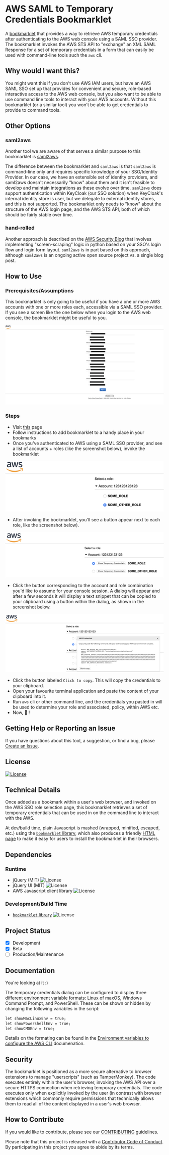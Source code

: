 # AWS SAML to Temporary Credentials Bookmarklet

A [bookmarklet](https://en.wikipedia.org/wiki/Bookmarklet) that provides a way to retrieve AWS temporary credentials after authenticating to the AWS web console using a SAML SSO provider.  The bookmarklet invokes the AWS STS API to \"exchange\" an XML SAML Response for a set of temporary credentials in a form that can easily be used with command-line tools such the `aws` cli.

## Why would I want this?

You might want this if you don't use AWS IAM users, but have an AWS SAML SSO set up that provides for convenient and secure, role-based interactive access to the AWS web console, but you also want to be able to use command line tools to interact with your AWS accounts.  Without this bookmarklet (or a similar tool) you won't be able to get credentials to provide to command tools.    

## Other Options

### saml2aws

Another tool we are aware of that serves a similar purpose to this bookmarklet is [saml2aws](https://github.com/Versent/saml2aws).  

The difference between the bookmarklet and `saml2aws` is that `saml2aws` is command-line only and requires specific knowledge of your SSO/Identity Provider.  In our case, we have an extensible set of identity providers, and saml2aws doesn't necessarily "know" about them and it isn't feasible to develop and maintain integrations as these evolve over time. `saml2aws` does support authentication within KeyCloak (our SSO solution) when KeyCloak's internal identity store is user, but we delegate to external identity stores, and this is not supported.    The bookmarklet only needs to "know" about the structure of the AWS login page, and the AWS STS API, both of which should be fairly stable over time.

### hand-rolled 

Another approach is described on the [AWS Security Blog](https://aws.amazon.com/blogs/security/how-to-implement-a-general-solution-for-federated-apicli-access-using-saml-2-0/) that involves implementing "screen-scraping" logic in python based on your SSO's login flow and login form layout.  `saml2aws` is in part based on this approach, although `saml2aws` is an ongoing active open source project vs. a single blog post.      

##  How to Use

### Prerequisites/Assumptions

This bookmarklet is only going to be useful if you have a one or more AWS accounts with one or more roles each, accessible via a SAML SSO provider.  If you see a screen like the one below when you login to the AWS web console, the bookmarklet might be useful to you.

![AWS Login](images/aws_sso_login.png)

### Steps

* Visit [this](bookmarklet.html) page
* Follow instructions to add bookmarklet to a handy place in your bookmarks
* Once you've authenticated to AWS using a SAML SSO provider, and see a list of accounts + roles (like the screenshot below), invoke the bookmarklet

![Initial accounts and roles listing](images/initial_account_and_roles.png)

* After invoking the bookmarklet, you'll see a button appear next to each role, like the screenshot below).

![Temporary credentials button](images/show_temp_creds_button.png)
 
* Click the button corresponding to the account and role combination you'd like to assume for your console session. A dialog will appear and after a few seconds it will display a text snippet that can be copied to your clipboard using a button within the dialog, as shown in the screenshot below.

![Temporary credentials dialog](images/show_temp_creds_dialog.png)

* Click the button labeled `Click to copy`.  This will copy the credentials to your clipboard.
* Open your favourite terminal application and paste the content of your clipboard into it.
* Run `aws` cli or other command line, and the credentials you pasted in will be used to determine your role and associated, policy, within AWS etc. 
* Now, :muscle: !

## Getting Help or Reporting an Issue

If you have questions about this tool, a suggestion, or find a bug, please [Create an Issue](https://github.com/BCDevOps/aws-saml2sts-bookmarklet/issues/new).


## License
[![License](https://img.shields.io/badge/License-Apache%202.0-blue.svg)](./LICENSE)


## Technical Details

Once added as a bookmark within a user's web browser, and invoked on the AWS SSO role selection page, this bookmarklet retrieves a set of temporary credentials that can be used in on the command line to interact with the AWS.

At dev/build time, plain Javascript is mashed (wrapped, minified, escaped, etc.) using the [`bookmarklet` library](https://www.npmjs.com/package/bookmarklet), which also produces a friendly [HTML page](bookmarklet.html) to make it easy for users to install the bookmarklet in their browsers.        


## Dependencies

### Runtime
* jQuery (MIT) ![License](https://img.shields.io/badge/License-MIT-green.svg)
* jQuery UI (MIT) ![License](https://img.shields.io/badge/License-MIT-green.svg)
* AWS Javascript client library ![License](https://img.shields.io/badge/License-Apache%202.0-blue.svg)

### Development/Build Time

* [`bookmarklet` library](https://www.npmjs.com/package/bookmarklet)      ![License](https://img.shields.io/badge/License-MIT-green.svg)

## Project Status
- [x] Development
- [x] Beta
- [ ] Production/Maintenance

## Documentation

You're looking at it :)

The temporary credentials dialog can be configured to display three different environment variable formats: Linux of maxOS, Windows Command Prompt, and PowerShell. These can be shown or hidden by changing the following variables in the script:

```
let showMacLinuxEnv = true;
let showPowershellEnv = true;
let showCMDEnv = true;
```
Details on the formating can be found in the [Environment variables to configure the AWS CLI](https://docs.aws.amazon.com/cli/latest/userguide/cli-configure-envvars.html) documenation.

## Security

The bookmarklet is positioned as a more secure alternative to browser extensions to manage "userscripts" (such as TamperMonkey).  The code executes entirely within the user's browser, invoking the AWS API over a secure HTTPS connection when retrieving temporary credentials.  The code executes only when explicitly invoked by the user (in contrast with browser extensions which commonly require permissions that technically allows them to read all of the content displayed in a user's web browser.


## How to Contribute
 
If you would like to contribute, please see our [CONTRIBUTING](CONTRIBUTING.md) guidelines.

Please note that this project is released with a [Contributor Code of Conduct](CODE_OF_CONDUCT.md). 
By participating in this project you agree to abide by its terms.
